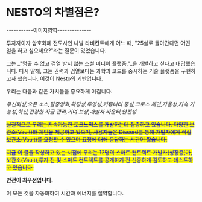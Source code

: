 # NESTO의 차별점은?

\-----------이미지영역--------------

투자자이자 암호화폐 전도사인 나발 라비칸트에게 어느 때, "25살로 돌아간다면 어떤 일을 하고 싶으세요?"라는 질문이 있었습니다.

그는 _"멈출 수 없고 검열 받지 않는 소셜 미디어 플랫폼."_을 개발하고 싶다고 대답했습니다. 다시 말해, 그는 권력과 검열보다는 과학과 코드를 중시하는 기술 플랫폼을 구현하고자 했습니다. 이것이 Nesto의 기반입니다.

우리는 다음과 같은 가치들을 중요하게 여깁니다.

_무신뢰성,오픈 소스,탈중앙화,확장성,투명성,커뮤니티 중심,크로스 체인,자율성,지속 가능성,혁신,건강한 자금 관리,기여 보상,개발자 바운티,안전성_

~~<mark style="color:blue;">실질적으로 우리는 지속가능한 토크노믹스를 개발하는데 집중하고 있습니다. 다양한 보관소(Vault)와 체인을 제공하고 있으며, 사용자들은 Discord를 통해 개발자에게 직접 보관소(Vault)를 요청할 수 있으며 요청에 대해 응답하는 시간이 짧습니다.</mark>~~

~~<mark style="color:blue;">지금 이 글을 작성하고 있는 시점에 우리는 12명의 스마트 컨트렉트 개발자(성장중)가,보관소(Vault),투자 전 및 스마트 컨트렉트를 공개하기 전 신중하게 검토하고 테스트하고 있습니다.</mark>~~

**안전이 최우선입니다.**

이 모든 것을 자동화하여 시간과 에너지를 절약합니다.


